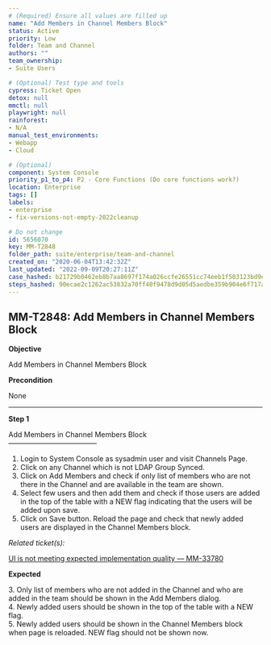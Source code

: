 ```yaml
---
# (Required) Ensure all values are filled up
name: "Add Members in Channel Members Block"
status: Active
priority: Low
folder: Team and Channel
authors: ""
team_ownership: 
- Suite Users

# (Optional) Test type and tools
cypress: Ticket Open
detox: null
mmctl: null
playwright: null
rainforest: 
- N/A
manual_test_environments: 
- Webapp
- Cloud

# (Optional)
component: System Console
priority_p1_to_p4: P2 - Core Functions (Do core functions work?)
location: Enterprise
tags: []
labels: 
- enterprise
- fix-versions-not-empty-2022cleanup

# Do not change
id: 5656070
key: MM-T2848
folder_path: suite/enterprise/team-and-channel
created_on: "2020-06-04T13:42:32Z"
last_updated: "2022-09-09T20:27:11Z"
case_hashed: b21729b0462eb8b7aa8697f174a026ccfe26551cc74eeb1f503123bd9eb10eff966007b58311bb5e92db18c26fce5a15
steps_hashed: 90ecae2c1262ac53832a70ff40f9478d9d05d5aedbe359b904e6f717a19724bf1f10516311989a3e32398acf1b067edd
---
```


## MM-T2848: Add Members in Channel Members Block

**Objective**

Add Members in Channel Members Block

**Precondition**

None

---

**Step 1**

Add Members in Channel Members Block\
–––––––––––––––––––––––––

1. Login to System Console as sysadmin user and visit Channels Page.
2. Click on any Channel which is not LDAP Group Synced.
3. Click on Add Members and check if only list of members who are not there in the Channel and are available in the team are shown.
4. Select few users and then add them and check if those users are added in the top of the table with a NEW flag indicating that the users will be added upon save.
5. Click on Save button. Reload the page and check that newly added users are displayed in the Channel Members block.

_Related ticket(s):_

[UI is not meeting expected implementation quality — MM-33780](https://mattermost.atlassian.net/browse/MM-33780)

**Expected**

3\. Only list of members who are not added in the Channel and who are added in the team should be shown in the Add Members dialog.\
4\. Newly added users should be shown in the top of the table with a NEW flag.\
5\. Newly added users should be shown in the Channel Members block when page is reloaded. NEW flag should not be shown now.
